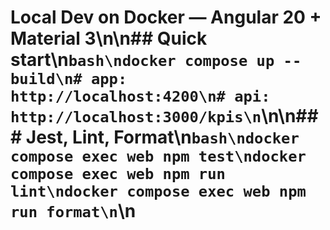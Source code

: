 # Local Dev on Docker — Angular 20 + Material 3\n\n## Quick start\n```bash\ndocker compose up --build\n# app: http://localhost:4200\n# api: http://localhost:3000/kpis\n```\n\n### Jest, Lint, Format\n```bash\ndocker compose exec web npm test\ndocker compose exec web npm run lint\ndocker compose exec web npm run format\n```\n